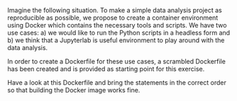 Imagine the following situation. To make a simple data analysis project as reproducible as possible, we propose to create a container environment using Docker which contains the necessary tools and scripts. We have two use cases: a) we would like to run the Python scripts in a headless form and b) we think that a Jupyterlab is useful environment to play around with the data analysis.

In order to create a Dockerfile for these use cases, a scrambled Dockerfile has been created and is provided as starting point for this exercise.

Have a look at this Dockerfile and bring the statements in the correct order so that building the Docker image works fine.
